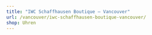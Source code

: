 ```yaml
---
title: "IWC Schaffhausen Boutique – Vancouver"
url: /vancouver/iwc-schaffhausen-boutique-vancouver/
shop: Uhren
---
```

